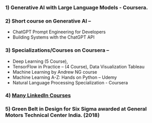 ### 1) Generative AI with Large Language Models - Coursera.

### 2) Short course on Generative AI – 
* ChatGPT Prompt Engineering for Developers
* Building Systems with the ChatGPT API
### 3) Specializations/Courses on Coursera – 
* Deep Learning (5 Course), 
* TensorFlow in Practice – (4 Course), Data Visualization Tableau 
* Machine Learning by Andrew NG course
* Machine Learning A-Z: Hands on Python – Udemy
* Natural Language Processing Specialization - Coursera
### 4) [Many LinkedIn Courses](https://github.com/sushantsp/NLP/tree/master/Cerificates)
### 5) Green Belt in Design for Six Sigma awarded at General Motors Technical Center India. (2018)

